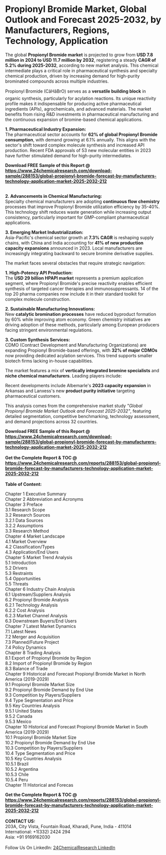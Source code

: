 <h1>Propionyl Bromide Market, Global Outlook and Forecast 2025-2032, by Manufacturers, Regions, Technology, Application</h1><p>The global <strong>Propionyl Bromide market</strong> is projected to grow from <strong>USD 7.8 million in 2024 to USD 11.7 million by 2032</strong>, registering a steady <strong>CAGR of 5.2% during 2025-2032</strong>, according to new market analysis. This chemical intermediate plays a critical role in pharmaceutical synthesis and specialty chemical production, driven by increasing demand for high-purity brominated compounds across multiple industries.</p><p>Propionyl Bromide (CâHâBrO) serves as a <strong>versatile building block</strong> in organic synthesis, particularly for acylation reactions. Its unique reactivity profile makes it indispensable for producing active pharmaceutical ingredients (APIs), agrochemicals, and advanced materials. The market benefits from rising R&amp;D investments in pharmaceutical manufacturing and the continuous expansion of bromine-based chemical applications.</p><p><strong>1. Pharmaceutical Industry Expansion:</strong><br>
The pharmaceutical sector accounts for <strong>62% of global Propionyl Bromide consumption</strong>, with demand growing at 6.1% annually. This aligns with the sector's shift toward complex molecule synthesis and increased API production. Recent FDA approvals of 53 new molecular entities in 2023 have further stimulated demand for high-purity intermediates.</p><div><b>Download FREE Sample of this Report @ 
            <a href="https://www.24chemicalresearch.com/download-sample/288153/global-propionyl-bromide-forecast-by-manufacturers-technology-application-market-2025-2032-212">
            https://www.24chemicalresearch.com/download-sample/288153/global-propionyl-bromide-forecast-by-manufacturers-technology-application-market-2025-2032-212</a></b></div><br><p><strong>2. Advancements in Chemical Manufacturing:</strong><br>
Specialty chemical manufacturers are adopting <strong>continuous flow chemistry</strong> processes that improve Propionyl Bromide utilization efficiency by 35-40%. This technology shift reduces waste generation while increasing output consistency, particularly important for GMP-compliant pharmaceutical applications.</p><p><strong>3. Emerging Market Industrialization:</strong><br>
Asia-Pacific's chemical sector growth at <strong>7.3% CAGR</strong> is reshaping supply chains, with China and India accounting for <strong>41% of new production capacity expansions</strong> announced in 2023. Local manufacturers are increasingly integrating backward to secure bromine derivative supplies.</p><p>The market faces several obstacles that require strategic navigation:</p><p><strong>1. High-Potency API Production:</strong><br>
The <strong>USD 29 billion HPAPI market</strong> represents a premium application segment, where Propionyl Bromide's precise reactivity enables efficient synthesis of targeted cancer therapies and immunosuppressants. 14 of the top 20 pharma companies now include it in their standard toolkit for complex molecule construction.</p><p><strong>2. Sustainable Manufacturing Innovations:</strong><br>
New <strong>catalytic bromination processes</strong> have reduced byproduct formation by 60% while improving atom economy. Green chemistry initiatives are driving adoption of these methods, particularly among European producers facing stringent environmental regulations.</p><p><strong>3. Custom Synthesis Services:</strong><br>
CDMO (Contract Development and Manufacturing Organizations) are expanding Propionyl Bromide-based offerings, with <strong>32% of major CDMOs</strong> now providing dedicated acylation services. This trend supports smaller biotech firms lacking in-house capabilities.</p><p>The market features a mix of <strong>vertically integrated bromine specialists</strong> and <strong>niche chemical manufacturers</strong>. Leading players include:</p><p>Recent developments include Albemarle's <strong>2023 capacity expansion</strong> in Arkansas and Lanxess's new <strong>product purity initiative</strong> targeting pharmaceutical customers.</p><p>This analysis comes from the comprehensive market study <em>"Global Propionyl Bromide Market Outlook and Forecast 2025-2032"</em>, featuring detailed segmentation, competitive benchmarking, technology assessment, and demand projections across 32 countries.</p><div><b>Download FREE Sample of this Report @ 
            <a href="https://www.24chemicalresearch.com/download-sample/288153/global-propionyl-bromide-forecast-by-manufacturers-technology-application-market-2025-2032-212">
            https://www.24chemicalresearch.com/download-sample/288153/global-propionyl-bromide-forecast-by-manufacturers-technology-application-market-2025-2032-212</a></b></div><br><div><b>Get the Complete Report & TOC @ 
            <a href="https://www.24chemicalresearch.com/reports/288153/global-propionyl-bromide-forecast-by-manufacturers-technology-application-market-2025-2032-212">
            https://www.24chemicalresearch.com/reports/288153/global-propionyl-bromide-forecast-by-manufacturers-technology-application-market-2025-2032-212</a></b></div><br>
            <b>Table of Content:</b><p>Chapter 1 Executive Summary<br />
Chapter 2 Abbreviation and Acronyms<br />
Chapter 3 Preface<br />
3.1 Research Scope<br />
3.2 Research Sources<br />
3.2.1 Data Sources<br />
3.2.2 Assumptions<br />
3.3 Research Method<br />
Chapter 4 Market Landscape<br />
4.1 Market Overview<br />
4.2 Classification/Types<br />
4.3 Application/End Users<br />
Chapter 5 Market Trend Analysis<br />
5.1 Introduction<br />
5.2 Drivers<br />
5.3 Restraints<br />
5.4 Opportunities<br />
5.5 Threats<br />
Chapter 6 Industry Chain Analysis<br />
6.1 Upstream/Suppliers Analysis<br />
6.2 Propionyl Bromide Analysis<br />
6.2.1 Technology Analysis<br />
6.2.2 Cost Analysis<br />
6.2.3 Market Channel Analysis<br />
6.3 Downstream Buyers/End Users<br />
Chapter 7 Latest Market Dynamics<br />
7.1 Latest News<br />
7.2 Merger and Acquisition<br />
7.3 Planned/Future Project<br />
7.4 Policy Dynamics<br />
Chapter 8 Trading Analysis<br />
8.1 Export of Propionyl Bromide by Region<br />
8.2 Import of Propionyl Bromide by Region<br />
8.3 Balance of Trade<br />
Chapter 9 Historical and Forecast Propionyl Bromide Market in North America (2019-2029)<br />
9.1 Propionyl Bromide Market Size<br />
9.2 Propionyl Bromide Demand by End Use<br />
9.3 Competition by Players/Suppliers<br />
9.4 Type Segmentation and Price<br />
9.5 Key Countries Analysis<br />
9.5.1 United States<br />
9.5.2 Canada<br />
9.5.3 Mexico<br />
Chapter 10 Historical and Forecast Propionyl Bromide Market in South America (2019-2029)<br />
10.1 Propionyl Bromide Market Size<br />
10.2 Propionyl Bromide Demand by End Use<br />
10.3 Competition by Players/Suppliers<br />
10.4 Type Segmentation and Price<br />
10.5 Key Countries Analysis<br />
10.5.1 Brazil<br />
10.5.2 Argentina<br />
10.5.3 Chile<br />
10.5.4 Peru<br />
Chapter 11 Historical and Forecas</p><div><b>Get the Complete Report & TOC @ 
            <a href="https://www.24chemicalresearch.com/reports/288153/global-propionyl-bromide-forecast-by-manufacturers-technology-application-market-2025-2032-212">
            https://www.24chemicalresearch.com/reports/288153/global-propionyl-bromide-forecast-by-manufacturers-technology-application-market-2025-2032-212</a></b></div><br><b>CONTACT US:</b><br>
            203A, City Vista, Fountain Road, Kharadi, Pune, India - 411014<br>
            International: +1(332) 2424 294<br>
            Asia: +91 9169162030 <br><br>
            Follow Us On LinkedIn: <a href="https://www.linkedin.com/company/24chemicalresearch/">24ChemicalResearch LinkedIn</a>
